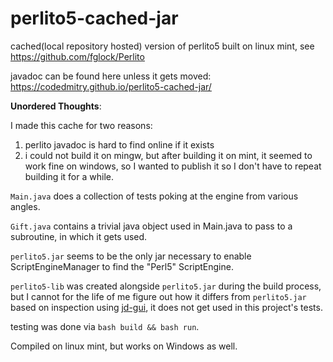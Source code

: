 # perlito5-cached-jar
cached(local repository hosted) version of perlito5 built on linux mint, see https://github.com/fglock/Perlito

javadoc can be found here unless it gets moved: https://codedmitry.github.io/perlito5-cached-jar/

**Unordered Thoughts**:

I made this cache for two reasons: 
1. perlito javadoc is hard to find online if it exists 
2.  i could not build it on mingw, but after building it on mint, it seemed to work fine on windows, so I wanted to publish it so I don't have to repeat building it for a while.

`Main.java` does a collection of tests poking at the engine from various angles.

`Gift.java` contains a trivial java object used in Main.java to pass to a subroutine, in which it gets used.

`perlito5.jar` seems to be the only jar necessary to enable ScriptEngineManager to find the "Perl5" ScriptEngine.

`perlito5-lib` was created alongside `perlito5.jar` during the build process, but I cannot for the life of me figure out how it differs from `perlito5.jar` based on inspection using [jd-gui](https://github.com/java-decompiler/jd-gui/releases/tag/v1.6.6), it does not get used in this project's tests.

testing was done via `bash build && bash run`.

Compiled on linux mint, but works on Windows as well.

